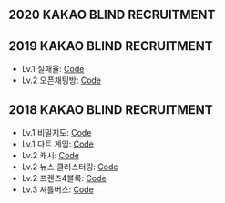 ## 2020 KAKAO BLIND RECRUITMENT

## 2019 KAKAO BLIND RECRUITMENT
* Lv.1 실패율: [Code](/2019/FailureRate.java)
* Lv.2 오픈채팅방: [Code](/2019/OpenChattingRoom.java)

## 2018 KAKAO BLIND RECRUITMENT

* Lv.1 비밀지도: [Code](/2018/SecretMap.java)
* Lv.1 다트 게임: [Code](/2018/DartGame.java)
* Lv.2 캐시: [Code](/2018/Cache.java)
* Lv.2 뉴스 클러스터링: [Code](/2018/NewsClustering.java)
* Lv.2 프렌즈4블록: [Code](/2018/Friends4Block.java)
* Lv.3 셔틀버스: [Code](/2018/ShuttleBus.java)
